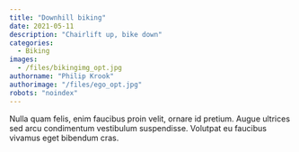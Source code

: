 ```yaml
---
title: "Downhill biking"
date: 2021-05-11
description: "Chairlift up, bike down"
categories:
  - Biking
images:
  - /files/bikingimg_opt.jpg
authorname: "Philip Krook"
authorimage: "/files/ego_opt.jpg"
robots: "noindex"
---
```


Nulla quam felis, enim faucibus proin velit, ornare id pretium. Augue ultrices sed arcu condimentum vestibulum suspendisse. Volutpat eu faucibus vivamus eget bibendum cras.
